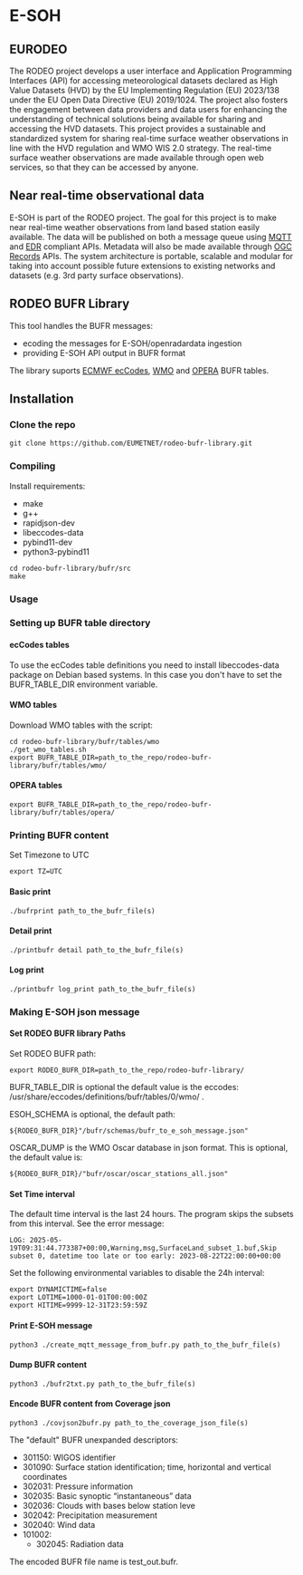 # E-SOH

## EURODEO

The RODEO project develops a user interface and Application Programming Interfaces (API) for accessing meteorological datasets declared as High Value Datasets (HVD) by the EU Implementing Regulation (EU) 2023/138 under the EU Open Data Directive (EU) 2019/1024. The project also fosters the engagement between data providers and data users for enhancing the understanding of technical solutions being available for sharing and accessing the HVD datasets.
This project provides a sustainable and standardized system for sharing real-time surface weather observations in line with the HVD regulation and WMO WIS 2.0 strategy. The real-time surface weather observations are made available through open web services, so that they can be accessed by anyone.

## Near real-time observational data

E-SOH is part of the RODEO project. The goal for this project is to make near real-time weather observations from land based station easily available. The data will be published on both a message queue using [MQTT](https://mqtt.org/) and [EDR](https://ogcapi.ogc.org/edr/) compliant APIs. Metadata will also be made available through [OGC Records](https://ogcapi.ogc.org/records/) APIs. The system architecture is portable, scalable and modular for taking into account possible future extensions to existing networks and datasets (e.g. 3rd party surface observations).

## RODEO BUFR Library

This tool handles the BUFR messages:
* ecoding the messages for E-SOH/openradardata ingestion
* providing E-SOH API output in BUFR format

The library suports [ECMWF ecCodes](https://confluence.ecmwf.int/display/ECC), [WMO](https://github.com/wmo-im/BUFR4/) and [OPERA](https://www.eumetnet.eu/observations/weather-radar-network/) BUFR tables.

## Installation
### Clone the repo

```shell
git clone https://github.com/EUMETNET/rodeo-bufr-library.git
```
### Compiling

Install requirements:
- make
- g++
- rapidjson-dev
- libeccodes-data
- pybind11-dev
- python3-pybind11
```shell
cd rodeo-bufr-library/bufr/src
make
```
### Usage

### Setting up BUFR table directory
#### ecCodes tables

To use the ecCodes table definitions you need to install libeccodes-data package on Debian based systems. In this case you don't have to set the BUFR_TABLE_DIR environment variable.

#### WMO tables
Download WMO tables with the script:
```shell
cd rodeo-bufr-library/bufr/tables/wmo
./get_wmo_tables.sh
export BUFR_TABLE_DIR=path_to_the_repo/rodeo-bufr-library/bufr/tables/wmo/
```
#### OPERA tables
```shell
export BUFR_TABLE_DIR=path_to_the_repo/rodeo-bufr-library/bufr/tables/opera/
```

### Printing BUFR content
Set Timezone to UTC
```shell
export TZ=UTC
```

#### Basic print
```shell
./bufrprint path_to_the_bufr_file(s)
```
#### Detail print
```shell
./printbufr detail path_to_the_bufr_file(s)
```
#### Log print
```shell
./printbufr log_print path_to_the_bufr_file(s)
```
### Making E-SOH json message
#### Set RODEO BUFR library Paths
Set RODEO BUFR path:
```shell
export RODEO_BUFR_DIR=path_to_the_repo/rodeo-bufr-library/
```
BUFR_TABLE_DIR is optional the default value is the eccodes: /usr/share/eccodes/definitions/bufr/tables/0/wmo/ .

ESOH_SCHEMA is optional, the default path:
```shell
${RODEO_BUFR_DIR}"/bufr/schemas/bufr_to_e_soh_message.json"
```
OSCAR_DUMP is the WMO Oscar database in json format. This is optional, the default value is:
```shell
${RODEO_BUFR_DIR}/"bufr/oscar/oscar_stations_all.json"
```

#### Set Time interval
The default time interval is the last 24 hours. The program skips the subsets from this interval. See the error message:
```shell
LOG: 2025-05-19T09:31:44.773387+00:00,Warning,msg,SurfaceLand_subset_1.buf,Skip subset 0, datetime too late or too early: 2023-08-22T22:00:00+00:00
```
Set the following environmental variables to disable the 24h interval:
```shell
export DYNAMICTIME=false
export LOTIME=1000-01-01T00:00:00Z
export HITIME=9999-12-31T23:59:59Z
```

#### Print E-SOH message
```shell
python3 ./create_mqtt_message_from_bufr.py path_to_the_bufr_file(s)
```

#### Dump BUFR content
```shell
python3 ./bufr2txt.py path_to_the_bufr_file(s)
```
#### Encode BUFR content from Coverage json
```shell
python3 ./covjson2bufr.py path_to_the_coverage_json_file(s)
```
The "default" BUFR unexpanded descriptors:
- 301150: WIGOS identifier
- 301090: Surface station identification; time, horizontal and vertical coordinates
- 302031: Pressure information
- 302035: Basic synoptic “instantaneous” data
- 302036: Clouds with bases below station leve
- 302042: Precipitation measurement
- 302040: Wind data
- 101002:
  - 302045: Radiation data


The encoded BUFR file name is test_out.bufr.
